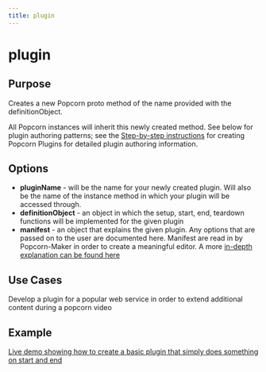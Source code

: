 ```yaml
---
title: plugin
---
```

# plugin #

## Purpose ##

Creates a new Popcorn proto method of the name provided with the definitionObject.

All Popcorn instances will inherit this newly created method. See below for plugin authoring patterns; see the [Step-by-step instructions](http://popcornjs.org/creating-plugins) for creating Popcorn Plugins for detailed plugin authoring information.

## Options ##

* **pluginName** - will be the name for your newly created plugin.  Will also be the name of the instance method in which your plugin will be accessed through.
* **definitionObject** - an object in which the setup, start, end, teardown functions will be implemented for the given plugin
* **manifest** - an object that explains the given plugin.  Any options that are passed on to the user are documented here.  Manifest are read in by Popcorn-Maker in order to create a meaningful editor. A more [in-depth explanation can be found here]() 

## Use Cases ##

Develop a plugin for a popular web service in order to extend additional content during a popcorn video

## Example ##

[Live demo showing how to create a basic plugin that simply does something on start and end](http://jsfiddle.net/popcornjs/bEzge/)

